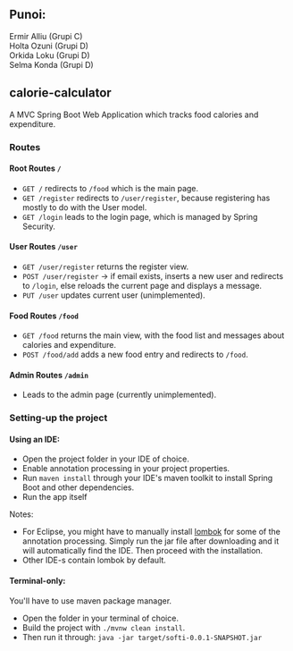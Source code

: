 ## Punoi: 
Ermir Alliu (Grupi C) \
Holta Ozuni (Grupi D) \
Orkida Loku (Grupi D) \
Selma Konda (Grupi D)

## calorie-calculator

A MVC Spring Boot Web Application which tracks food calories and expenditure.

### Routes

#### Root Routes ```/```
- ```GET /``` redirects to ```/food``` which is the main page.
- ```GET /register``` redirects to ```/user/register```, because registering has mostly to do with the User model.
- ```GET /login``` leads to the login page, which is managed by Spring Security.

#### User Routes ```/user```
- ```GET /user/register``` returns the register view.
- ```POST /user/register``` -> if email exists, inserts a new user and redirects to ```/login```, else reloads the current page and displays a message.
- ```PUT /user``` updates current user (unimplemented).

#### Food Routes ```/food```
- ```GET /food``` returns the main view, with the food list and messages about calories and expenditure.
- ```POST /food/add``` adds a new food entry and redirects to ```/food```.

#### Admin Routes ```/admin```
-  Leads to the admin page (currently unimplemented).


### Setting-up the project

#### Using an IDE:

- Open the project folder in your IDE of choice.
- Enable annotation processing in your project properties.
- Run ```maven install``` through your IDE's maven toolkit to install Spring Boot and other dependencies.
- Run the app itself

Notes:
- For Eclipse, you might have to manually install [lombok](https://projectlombok.org/download) for some of the annotation processing. Simply run the jar file after downloading and it will automatically find the IDE. Then proceed with the installation.
- Other IDE-s contain lombok by default.

#### Terminal-only:

You'll have to use maven package manager.
- Open the folder in your terminal of choice.
- Build the project with ```./mvnw clean install```.
- Then run it through: ```java -jar target/softi-0.0.1-SNAPSHOT.jar```